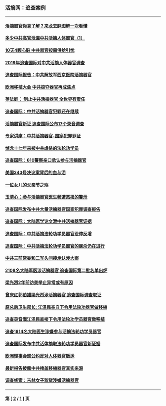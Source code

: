 ### 活摘网：追查案例
---
#### [活摘器官你真了解？来龙去脉图解一次看懂](../../pages/nf5880/n13013820.md?04030430) 
#### [多少中共高官泄漏中共活摘人体器官（1）](../../pages/nf5880/n12671234.md?04030430) 
#### [10天4颗心脏 中共器官按需供给引忧](../../pages/nf5880/n12326366.md?04030430) 
#### [2019年追查国际对中共活摘人体器官调查](../../pages/nf5880/n11917733.md?04030430) 
#### [追查国际报告：中共解放军西京医院活摘器官](../../pages/nf5880/n11838359.md?04030430) 
#### [欧洲移植大会 中共掠夺器官再成焦点](../../pages/nf5880/n11538883.md?04030430) 
#### [英法庭： 制止中共活摘器官 全世界有责任](../../pages/nf5880/n11330691.md?04030430) 
#### [追查国际：中共活摘器官犯罪还在继续](../../pages/nf5880/n11218301.md?04030430) 
#### [活摘器官新证 追查国际公布17个录音调查](../../pages/nf5880/n10897744.md?04030430) 
#### [专家讲座：中共活摘器官-国家犯罪罪证](../../pages/nf5880/n8828153.md?04030430) 
#### [悼念十七年来被中共虐杀的法轮功学员](../../pages/nf5880/n8124823.md?04030430) 
#### [追查国际：610警察亲口承认参与活摘器官](../../pages/nf5880/n8109067.md?04030430) 
#### [美国343号决议案背后的血与泪](../../pages/nf5880/n8020684.md?04030430) 
#### [一位女儿的父亲节之殇](../../pages/nf5880/n8014122.md?04030430) 
#### [玉清心：参与活摘器官医生频遭恶报的警示](../../pages/nf5880/n4637546.md?04030430) 
#### [追查国际发布中共大量活摘器官国家犯罪调查报告](../../pages/nf5880/n4613428.md?04030430) 
#### [追查国际：大陆医学论文泄中共活摘器官证据](../../pages/nf5880/n4608794.md?04030430) 
#### [追查国际：中共活摘法轮功学员器官没停反增](../../pages/nf5880/n4584075.md?04030430) 
#### [追查国际：中共活摘法轮功学员器官的屠杀仍在进行](../../pages/nf5880/n4299154.md?04030430) 
#### [中共三前常委和二军头间接承认涉大案](../../pages/nf5880/n4286244.md?04030430) 
#### [2108名大陆军医涉活摘器官 追查国际第二批名单出炉](../../pages/nf5880/n4284769.md?04030430) 
#### [梁光烈2年前访美举止异常或有原因](../../pages/nf5880/n4279686.md?04030430) 
#### [曾庆红郭伯雄梁光烈涉活摘器官 追查国际调查取证](../../pages/nf5880/n4278462.md?04030430) 
#### [原总后卫生部长: 江泽民亲自下令用法轮功器官做移植](../../pages/nf5880/n4263864.md?04030430) 
#### [追查录音曝江泽民直接下令用法轮功学员器官做移植](../../pages/nf5880/n4261268.md?04030430) 
#### [追查1814名大陆医生涉嫌参与活摘法轮功学员器官](../../pages/nf5880/n4259055.md?04030430) 
#### [追查国际发布中共活体摘取法轮功学员器官新证据](../../pages/nf5880/n4258255.md?04030430) 
#### [欧洲理事会颁公约反对人体器官贩运](../../pages/nf5880/n4206955.md?04030430) 
#### [最新报告披露中共掩盖移植器官真实来源](../../pages/nf5880/n4140084.md?04030430) 
#### [调查线索：吉林女子监狱涉嫌活摘器官](../../pages/nf5880/n4044366.md?04030430) 

---
#### 第 [ [2](./2.md?04030430) / [1](./1.md?04030430) ] 页
